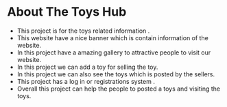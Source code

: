 # About The Toys Hub
* This project is for the toys related information . 
* This website have a nice banner which is contain information of the website.
* In this project have a amazing gallery to attractive people to visit our website.
* In this project we can add a toy for selling the toy.
* In this project we can also see the toys which is posted by the sellers.
* This project has a log in or registrations system .
* Overall this project can help the people to posted a toys and visiting the toys.

